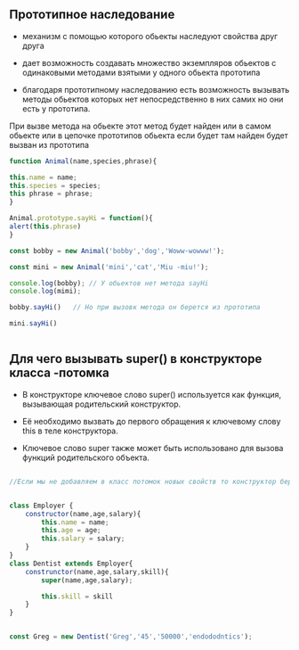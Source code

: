## Прототипное наследование 

- механизм с помощью которого обьекты наследуют свойства друг друга


- дает возможность создавать множество экземпляров  обьектов с одинаковыми методами взятыми у одного обьекта прототипа

- благодаря прототипному наследованию есть возможность вызывать методы обьектов которых нет непосредственно в них самих но они есть у прототипа.

При вызве метода на обьекте этот метод будет найден или в самом обьекте или в цепочке прототипов обьекта если будет там найден будет вызван из прототипа

```js
function Animal(name,species,phrase){

this.name = name;
this.species = species;
this phrase = phrase;
}

Animal.prototype.sayHi = function(){
alert(this.phrase)
}

const bobby = new Animal('bobby','dog','Woww-wowww!');

const mini = new Animal('mini','cat','Miu -miu!');

console.log(bobby); // У обьектов нет метода sayHi
console.log(mimi);

bobby.sayHi()   // Но при вызовк метода он берется из прототипа

mini.sayHi()



```

## Для чего вызывать super() в конструкторе класса -потомка



- В конструкторе ключевое слово super() используется как функция, вызывающая родительский конструктор.

- Её необходимо вызвать до первого обращения к ключевому слову this в теле конструктора.

-  Ключевое слово super также может быть использовано для вызова функций родительского объекта.


```js

//Если мы не добавляем в класс потомок новых свойств то конструктор берется у класса родителя но если мы изменяем конструктор /////класса -потомка то необходимо вызывать конструктор родителя через  super()


class Employer {
    constructor(name,age,salary){
        this.name = name;
        this.age = age;
        this.salary = salary;
    }
}
class Dentist extends Employer{
    construnctor(name,age,salary,skill){
        super(name,age,salary);

        this.skill = skill
    }
}


const Greg = new Dentist('Greg','45','50000','endododntics');

```

